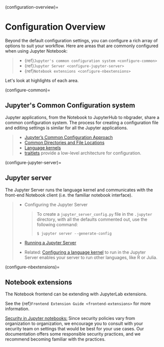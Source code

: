 (configuration-overview)=

# Configuration Overview

Beyond the default configuration settings, you can configure a rich array of
options to suit your workflow. Here are areas that are commonly configured
when using Jupyter Notebook:

> - {ref}`Jupyter's common configuration system <configure-common>`
> - {ref}`Jupyter Server <configure-jupyter-server>`
> - {ref}`Notebook extensions <configure-nbextensions>`

Let's look at highlights of each area.

(configure-common)=

## Jupyter's Common Configuration system

Jupyter applications, from the Notebook to JupyterHub to nbgrader, share a
common configuration system. The process for creating a configuration file
and editing settings is similar for all the Jupyter applications.

> - [Jupyter’s Common Configuration Approach](https://jupyter.readthedocs.io/en/latest/use/config.html)
> - [Common Directories and File Locations](https://jupyter.readthedocs.io/en/latest/use/jupyter-directories.html)
> - [Language kernels](https://jupyter.readthedocs.io/en/latest/projects/kernels.html)
> - [traitlets](https://traitlets.readthedocs.io/en/latest/config.html#module-traitlets.config)
>   provide a low-level architecture for configuration.

(configure-jupyter-server)=

## Jupyter server

The Jupyter Server runs the language kernel and communicates with the
front-end Notebook client (i.e. the familiar notebook interface).

> - Configuring the Jupyter Server
>
>   > To create a `jupyter_server_config.py` file in the `.jupyter`
>   > directory, with all the defaults commented out, use the following
>   > command:
>   >
>   > ```
>   > $ jupyter server --generate-config
>   > ```
>
> - [Running a Jupyter Server](https://jupyter-server.readthedocs.io/en/stable/operators/public-server.html)
>
> - Related: [Configuring a language kernel](https://ipython.readthedocs.io/en/latest/install/kernel_install.html)
>   to run in the Jupyter Server enables your server to run other languages, like R or Julia.

(configure-nbextensions)=

## Notebook extensions

The Notebook frontend can be extending with JupyterLab extensions.

See the {ref}`Frontend Extension Guide <frontend-extensions>` for more information.

[Security in Jupyter notebooks:](https://jupyter-server.readthedocs.io/en/stable/operators/security.html)
Since security policies vary from organization to organization, we encourage you to
consult with your security team on settings that would be best for your use
cases. Our documentation offers some responsible security practices, and we
recommend becoming familiar with the practices.

